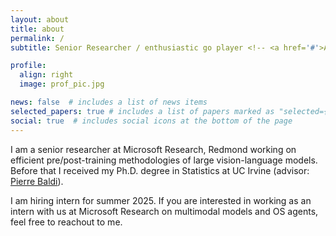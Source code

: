 ```yaml
---
layout: about
title: about
permalink: /
subtitle: Senior Researcher / enthusiastic go player <!-- <a href='#'>Affiliations</a>. Address. Contacts. Moto. Etc. -->

profile:
  align: right
  image: prof_pic.jpg

news: false  # includes a list of news items
selected_papers: true # includes a list of papers marked as "selected={true}"
social: true  # includes social icons at the bottom of the page
---
```


I am a senior researcher at Microsoft Research, Redmond working on efficient pre/post-training methodologies of large vision-language models. Before that I received my Ph.D. degree in Statistics at UC Irvine (advisor: [Pierre Baldi](https://scholar.google.com/citations?user=RhFhIIgAAAAJ&hl=en)).

I am hiring intern for summer 2025. If you are interested in working as an intern with us at Microsoft Research on multimodal models and OS agents, feel free to reachout to me.

<!---
Write your biography here. Tell the world about yourself. Link to your favorite [subreddit](http://reddit.com). You can put a picture in, too. The code is already in, just name your picture `prof_pic.jpg` and put it in the `img/` folder.
Put your address / P.O. box / other info right below your picture. You can also disable any these elements by editing `profile` property of the YAML header of your `_pages/about.md`. Edit `_bibliography/papers.bib` and Jekyll will render your [publications page](/al-folio/publications/) automatically.
Link to your social media connections, too. This theme is set up to use [Font Awesome icons](http://fortawesome.github.io/Font-Awesome/) and [Academicons](https://jpswalsh.github.io/academicons/), like the ones below. Add your Facebook, Twitter, LinkedIn, Google Scholar, or just disable all of them.
-->
